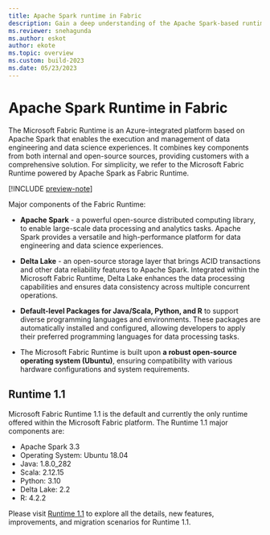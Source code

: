 ```yaml
---
title: Apache Spark runtime in Fabric
description: Gain a deep understanding of the Apache Spark-based runtimes available in Fabric. By learning about unique features, capabilities, and best practices, you can confidently choose Fabric and implement your data-related solutions.
ms.reviewer: snehagunda
ms.author: eskot
author: ekote
ms.topic: overview
ms.custom: build-2023
ms.date: 05/23/2023
---
```


# Apache Spark Runtime in Fabric

The Microsoft Fabric Runtime is an Azure-integrated platform based on Apache Spark that enables the execution and management of data engineering and data science experiences. It combines key components from both internal and open-source sources, providing customers with a comprehensive solution. For simplicity, we refer to the Microsoft Fabric Runtime powered by Apache Spark as Fabric Runtime.

[!INCLUDE [preview-note](../includes/preview-note.md)]

Major components of the Fabric Runtime:

- **Apache Spark** - a powerful open-source distributed computing library, to enable large-scale data processing and analytics tasks. Apache Spark provides a versatile and high-performance platform for data engineering and data science experiences.

- **Delta Lake** - an open-source storage layer that brings ACID transactions and other data reliability features to Apache Spark. Integrated within the Microsoft Fabric Runtime, Delta Lake enhances the data processing capabilities and ensures data consistency across multiple concurrent operations.

- **Default-level Packages for Java/Scala, Python, and R** to support diverse programming languages and environments. These packages are automatically installed and configured, allowing developers to apply their preferred programming languages for data processing tasks.

- The Microsoft Fabric Runtime is built upon **a robust open-source operating system (Ubuntu)**, ensuring compatibility with various hardware configurations and system requirements.

## Runtime 1.1

Microsoft Fabric Runtime 1.1 is the default and currently the only runtime offered within the Microsoft Fabric platform. The Runtime 1.1 major components are:
- Apache Spark 3.3
- Operating System: Ubuntu 18.04
- Java: 1.8.0_282
- Scala: 2.12.15
- Python: 3.10
- Delta Lake: 2.2
- R: 4.2.2

Please visit [Runtime 1.1](./runtime-1-1.md) to explore all the details, new features, improvements, and migration scenarios for Runtime 1.1.